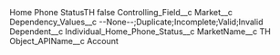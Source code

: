 <?xml version="1.0" encoding="UTF-8"?>
<CustomMetadata xmlns="http://soap.sforce.com/2006/04/metadata" xmlns:xsi="http://www.w3.org/2001/XMLSchema-instance" xmlns:xsd="http://www.w3.org/2001/XMLSchema">
    <label>Home Phone StatusTH</label>
    <protected>false</protected>
    <values>
        <field>Controlling_Field__c</field>
        <value xsi:type="xsd:string">Market__c</value>
    </values>
    <values>
        <field>Dependency_Values__c</field>
        <value xsi:type="xsd:string">--None--;Duplicate;Incomplete;Valid;Invalid</value>
    </values>
    <values>
        <field>Dependent__c</field>
        <value xsi:type="xsd:string">Individual_Home_Phone_Status__c</value>
    </values>
    <values>
        <field>MarketName__c</field>
        <value xsi:type="xsd:string">TH</value>
    </values>
    <values>
        <field>Object_APIName__c</field>
        <value xsi:type="xsd:string">Account</value>
    </values>
</CustomMetadata>
